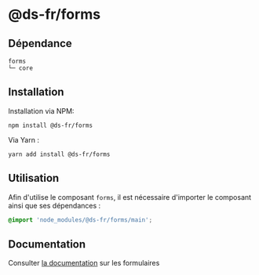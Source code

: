 # @ds-fr/forms

## Dépendance
```shell
forms
└─ core
```

## Installation
Installation via NPM:
```
npm install @ds-fr/forms
```
Via Yarn :
```
yarn add install @ds-fr/forms
```

## Utilisation
Afin d'utilise le composant `forms`, il est nécessaire d'importer le composant ainsi que ses dépendances :
```scss
@import 'node_modules/@ds-fr/forms/main';
```
## Documentation

Consulter [la documentation](#) sur les formulaires
